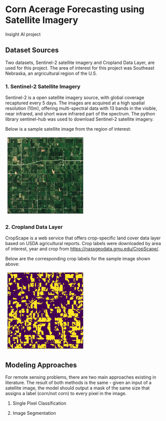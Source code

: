 # Corn Acerage Forecasting using Satellite Imagery
Insight AI project

## Dataset Sources

Two datasets, Sentinel-2 satellite imagery and Cropland Data Layer, are used for this project.
The area of interest for this project was Southeast Nebraska, an argricultural region of the U.S.


### 1. Sentinel-2 Satellite Imagery

Sentinel-2 is a open satellite imagery source, with global coverage recaptured every 5 days. The images are acquired at a high spatial resolution (10m), offering multi-spectral data with 13 bands in the visible, near infrared, and short wave infrared part of the spectrum.
The python library sentinel-hub was used to download Sentinel-2 satellite imagery.

Below is a sample satellite image from the region of interest:

<img src="https://github.com/sophiero/Insight/blob/master/notebooks/figures/satellite_sample.png" width="250"/>


### 2. Cropland Data Layer

CropScape is a web service that offers crop-specific land cover data layer based on USDA agricultural reports.
Crop labels were downloaded by area of interest, year and crop from https://nassgeodata.gmu.edu/CropScape/.

Below are the corresponding crop labels for the sample image shown above:

<img src="https://github.com/sophiero/Insight/blob/master/notebooks/figures/labels_sample.png" width="250"/>


## Modeling Approaches

For remote sensing problems, there are two main approaches existing in literature. The result of both methods is the same - given an input of a satellite image, the model should output a mask of the same size that assigns a label (corn/not corn) to every pixel in the image.

1. Single Pixel Classification

2. Image Segmentation
